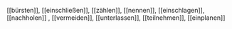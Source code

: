 [[bürsten]], [[einschließen]], [[zählen]], [[nennen]], [[einschlagen]], [[nachholen]]
, [[vermeiden]], [[unterlassen]], [[teilnehmen]], [[einplanen]]